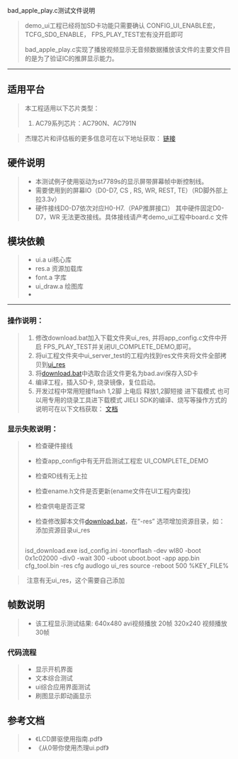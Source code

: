 ﻿bad_apple_play.c测试文件说明

> demo_ui工程已经将加SD卡功能只需要确认 CONFIG_UI_ENABLE宏，TCFG_SD0_ENABLE， FPS_PLAY_TEST宏有没开启即可  
>
> bad_apple_play.c实现了播放视频显示无音频数据播放该文件的主要文件目的是为了验证IC的推屏显示能力。
>
> 

---

## 适用平台

> 本工程适用以下芯片类型：
> 1. AC79系列芯片：AC790N、AC791N

> 杰理芯片和评估板的更多信息可在以下地址获取：
> [链接](https://shop321455197.taobao.com/?spm=a230r.7195193.1997079397.2.2a6d391d3n5udo)

## 硬件说明

> * 本测试例子使用驱动为st7789s的显示屏带屏幕帧中断控制线。
> * 需要使用到的屏幕IO（D0-D7, CS , RS, WR, REST, TE）（RD脚外部上拉3.3v）
> * 硬件接线D0-D7依次对应H0-H7.（PAP推屏接口） 其中硬件固定D0-D7，WR 无法更改接线。具体接线请产考demo_ui工程中board.c 文件

## 模块依赖

> * ui.a  ui核心库
> * res.a 资源加载库
> * font.a 字库
> * ui_draw.a 绘图库
> * 

---



### 操作说明：

> 1. 修改download.bat加入下载文件夹ui_res, 并将app_config.c文件中开启 FPS_PLAY_TEST并关闭UI_COMPLETE_DEMO,即可。
> 2. 将ui工程文件夹中ui_server_test的工程内找到res文件夹将文件全部拷贝到[ui_res](../cpu/wl80/tools/ui_res)
> 3. 将[download.bat](../ui_project/视频播放适用列)中选取合适文件更名为bad.avi保存入SD卡
> 4. 编译工程，插入SD卡, 烧录镜像，复位启动。
> 5. 开发过程中常用短接flash 1,2脚 上电后 释放1,2脚短接  进下载模式  也可以用专用的烧录工具进下载模式
>     JIELI SDK的编译、烧写等操作方式的说明可在以下文档获取：
>     [文档](/doc/stuff/usb%20updater.pdf)

### 显示失败说明：

> * 检查硬件接线
>
> * 检查app_config中有无开启测试工程宏 UI_COMPLETE_DEMO
>
> * 检查RD线有无上拉 
>
> * 检查ename.h文件是否更新(ename文件在UI工程内查找)
>
> * 检查供电是否正常
>
> * 检查修改脚本文件[download.bat](../cpu/wl80/tools)，在“-res” 选项增加资源目录，如：添加资源目录ui_res	
>
>   ```
>isd_download.exe isd_config.ini -tonorflash -dev wl80 -boot 0x1c02000 -div0 -wait 300 -uboot uboot.boot -app app.bin cfg_tool.bin -res cfg audlogo ui_res source -reboot 500 %KEY_FILE%

>   ​       注意有无ui_res，这个需要自己添加

## 帧数说明

> * 该工程显示测试结果: 640x480 avi视频播放 20帧 320x240 视频播放30帧 

### 代码流程

> * 显示开机界面
> * 文本综合测试 
> * ui综合应用界面测试
> * 刷图显示即动画显示

## 参考文档

> * 《LCD屏驱使用指南.pdf》
> * 《从0带你使用杰理ui.pdf》

